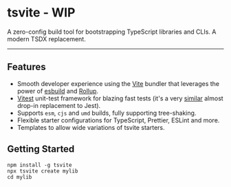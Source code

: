 # tsvite - WIP

A zero-config build tool for bootstrapping TypeScript libraries and CLIs. A modern TSDX replacement.

---

## Features

- Smooth developer experience using the [Vite](https://vitejs.dev/guide/why.html) bundler that leverages the power of [esbuild](https://esbuild.github.io/) and [Rollup](https://vitejs.dev/guide/why.html#why-bundle-for-production).
- [Vitest](https://vitest.dev/) unit-test framework for blazing fast tests (it's a very [similar](https://vitest.dev/guide/migration.html#migrating-from-jest) almost drop-in replacement to Jest).
- Supports `esm`, `cjs` and `umd` builds, fully supporting tree-shaking.
- Flexible starter configurations for TypeScript, Prettier, ESLint and more.
- Templates to allow wide variations of tsvite starters.

## Getting Started

```shell
npm install -g tsvite
npx tsvite create mylib
cd mylib
```
